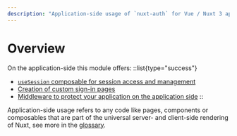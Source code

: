 ```yaml
---
description: "Application-side usage of `nuxt-auth` for Vue / Nuxt 3 apps."
---
```


# Overview

On the application-side this module offers:
::list{type="success"}
- [`useSession` composable for session access and management](/nuxt-auth/application-side/session-access-and-management)
- [Creation of custom sign-in pages](/nuxt-auth/application-side/custom-sign-in-page)
- [Middleware to protect your application on the application side](/nuxt-auth/application-side/protecting-pages)
::

Application-side usage refers to any code like pages, components or composables that are part of the universal server- and client-side rendering of Nuxt, see more in the [glossary](/nuxt-auth/resources/glossary).
